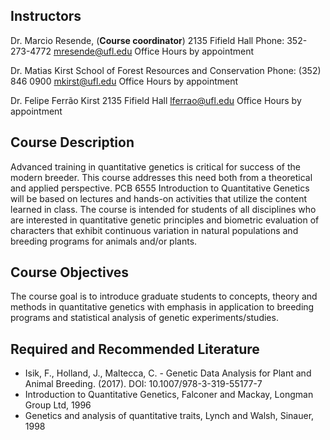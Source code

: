 ## Instructors

Dr. Marcio Resende, (**Course coordinator**)
2135 Fifield Hall
Phone: 352-273-4772
mresende@ufl.edu
Office Hours by appointment

Dr. Matias Kirst
School of Forest Resources and Conservation
Phone: (352) 846 0900
mkirst@ufl.edu
Office Hours by appointment

Dr. Felipe Ferrão Kirst
2135 Fifield Hall
lferrao@ufl.edu
Office Hours by appointment

## Course Description

Advanced training in quantitative genetics is critical for success of the modern breeder. This course addresses this need both from a theoretical and applied perspective. PCB 6555 Introduction to
Quantitative Genetics will be based on lectures and hands-on activities that utilize the content learned in class. The course is intended for students of all disciplines who are interested in quantitative genetic
principles and biometric evaluation of characters that exhibit continuous variation in natural populations and breeding programs for animals and/or plants.

## Course Objectives
The course goal is to introduce graduate students to concepts, theory and methods in quantitative
genetics with emphasis in application to breeding programs and statistical analysis of genetic
experiments/studies.

## Required and Recommended Literature

- Isik, F., Holland, J., Maltecca, C. - Genetic Data Analysis for Plant and Animal Breeding. (2017).
DOI: 10.1007/978-3-319-55177-7
- Introduction to Quantitative Genetics, Falconer and Mackay, Longman Group Ltd, 1996
- Genetics and analysis of quantitative traits, Lynch and Walsh, Sinauer, 1998
